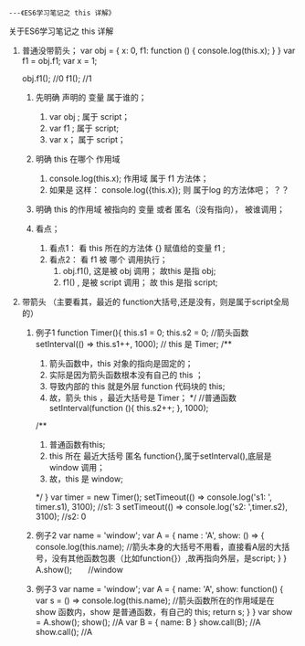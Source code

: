 	---《ES6学习笔记之 this 详解》

关于ES6学习笔记之 this 详解

1. 普通没带箭头；
	var obj = {
	            x: 0,
	            f1: function () {
	                console.log(this.x);
	            }
	        }
	var f1 = obj.f1;
	var x = 1;

	obj.f1(); //0
	f1(); //1


	1. 先明确 声明的 变量 属于谁的；
		1. var obj ; 属于 script；
		2. var f1 ; 属于 script;
		3. var x； 属于 script；
	2. 明确 this 在哪个 作用域
		1. console.log(this.x);  作用域 属于 f1 方法体；
		2. 如果是 这样：
		console.log({this.x});
		则 属于log 的方法体吧； ？？
	3. 明确 this 的作用域 被指向的 变量 或者 匿名（没有指向）， 被谁调用；

		
	1. 看点；
		1. 看点1： 看 this 所在的方法体 {} 赋值给的变量 f1 ;
		2. 看点2： 看 f1 被 哪个 调用执行；
			1. obj.f1(),  这是被 obj 调用； 故this 是指 obj;
			2. f1() , 是被 script 调用； 故 this 是指 script;

2. 带箭头 （主要看其，最近的 function大括号,还是没有，则是属于script全局的）
	1. 例子1
	function Timer(){
	    this.s1 = 0;
	    this.s2 = 0;
	    //箭头函数
	    setInterval(() => this.s1++, 1000); // this 是 Timer;
	    /**

		1. 箭头函数中，this 对象的指向是固定的；
		2. 实际是因为箭头函数根本没有自己的 this ；
		3. 导致内部的 this 就是外层 function 代码块的 this; 
		4. 故，箭头 this ，最近大括号是 Timer；
	    */
	    //普通函数
	    setInterval(function (){
	        this.s2++;
	    }, 1000);

	    /**
	    1. 普通函数有this;
	    2. this 所在 最近大括号 匿名 function{},属于setInterval(),底层是window 调用； 
	    3. 故，this 是 window;


	    */
	}
	var timer = new Timer();
	setTimeout(() => console.log('s1: ', timer.s1), 3100);  //s1:  3
	setTimeout(() => console.log('s2: ',timer.s2), 3100);   //s2:  0	

	2. 例子2
        var name = 'window';
        var A = {
            name : 'A',
            show: () => {
                console.log(this.name); //箭头本身的大括号不用看，直接看A层的大括号，没有其他函数包裹（比如function{}）,故再指向外层，是script;
            }
        }
        A.show();　　//window
    3. 例子3
		var name = 'window';
        var A = {
            name: 'A',
            show: function() {
                var s = () => console.log(this.name); //箭头函数所在的作用域是在 show 函数内，show 是普通函数，有自己的 this;
                return s;
            }
        }
        var show = A.show();
        show(); //A
        var B = {
            name: B
        }
        show.call(B);   //A
        show.call();    //A   